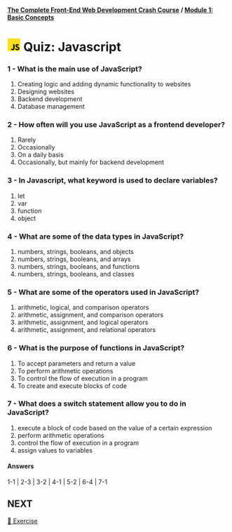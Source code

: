 #### [The Complete Front-End Web Development Crash Course](../README.md) / [Module 1: Basic Concepts](./README.md)

# <img src="../imgs/javascript-logo.png" width="30"/> Quiz: Javascript

### 1 - What is the main use of JavaScript?
1. Creating logic and adding dynamic functionality to websites
2. Designing websites
3. Backend development
4. Database management

### 2 - How often will you use JavaScript as a frontend developer?
1. Rarely
2. Occasionally
3. On a daily basis
4. Occasionally, but mainly for backend development

### 3 - In Javascript, what keyword is used to declare variables?
1. let
2. var
3. function
4. object

### 4 - What are some of the data types in JavaScript?
1. numbers, strings, booleans, and objects
2. numbers, strings, booleans, and arrays
3. numbers, strings, booleans, and functions
4. numbers, strings, booleans, and classes

### 5 - What are some of the operators used in JavaScript?
1. arithmetic, logical, and comparison operators
2. arithmetic, assignment, and comparison operators
3. arithmetic, assignment, and logical operators
4. arithmetic, assignment, and relational operators

### 6 - What is the purpose of functions in JavaScript?
1. To accept parameters and return a value
2. To perform arithmetic operations
3. To control the flow of execution in a program
4. To create and execute blocks of code

### 7 - What does a switch statement allow you to do in JavaScript?
1. execute a block of code based on the value of a certain expression
2. perform arithmetic operations
3. control the flow of execution in a program
4. assign values to variables

#### Answers
1-1 | 2-3 | 3-2 | 4-1 | 5-2 | 6-4 | 7-1 

## NEXT
[📝 Exercise](./exercise.md)